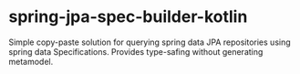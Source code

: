 # spring-jpa-spec-builder-kotlin
Simple copy-paste solution for querying spring data JPA repositories using spring data Specifications. Provides type-safing without generating metamodel.
